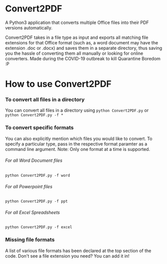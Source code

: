 # Convert2PDF
A Python3 application that converts multiple Office files into their PDF versions automatically. 

Convert2PDF takes in a file type as input and exports all matching file extensions for that Office format (such as, a word document may have the extension .doc or .docx) and saves them in a separate directory, thus saving you the hassle of converting them all manually or looking for online converters. Made during the COVID-19 outbreak to kill Quarantine Boredom :P

# How to use Convert2PDF
### To convert all files in a directory
You can convert all files in a directory using 
```python Convert2PDF.py```
or
```python Convert2PDF.py -f *```

### To convert specific formats
You can also explicitly mention which files you would like to convert. To specify a particular type, pass in the respective format paramter as a command line argument. 
Note: Only one format at a time is supported.

###### For all Word Document files
```python Convert2PDF.py -f word``` 

###### For all Powerpoint files
```python Convert2PDF.py -f ppt``` 

###### For all Excel Spreadsheets
```python Convert2PDF.py -f excel``` 

### Missing file formats 
A list of various file formats has been declared at the top section of the code. Don't see a file extension you need? You can add it in!
